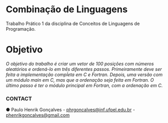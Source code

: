 # **Combinação de Linguagens**

Trabalho Prático 1 da disciplina de Conceitos de Linguagens de Programação.

# Objetivo
_O objetivo do trabalho é criar um vetor de 100 posições com números aleatórios e ordená-lo em três diferentes passos. Primeiramente deve ser feita a implementação compĺeta em C e Fortran. Depois, uma versão com um módulo main em C, mas que a ordenação seja feita em Fortran. O último passo é ter o módulo principal em Fortran, com a ordenação em C._

### CONTACT

● Paulo Henrik Gonçalves
    - phrgoncalves@inf.ufpel.edu.br
    - phenrikgoncalves@gmail.com
